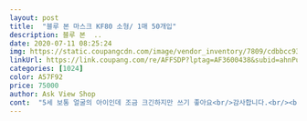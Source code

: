 ```yaml
---
layout: post 
title:  "블루 본 마스크 KF80 소형/ 1매 50개입" 
description: 블루 본  ..
date: 2020-07-11 08:25:24 
img: https://static.coupangcdn.com/image/vendor_inventory/7809/cdbbcc93824ae07bd11a0946c2976a078c9b476e7cebe38f3699663f8f69.JPG 
linkUrl: https://link.coupang.com/re/AFFSDP?lptag=AF3600438&subid=ahnPublicAsk&pageKey=1732169280&itemId=2948586672&vendorItemId=70937130119&traceid=V0-113-1ac08441256c83a7 
categories: [1024] 
color: A57F92 
price: 75000 
author: Ask View Shop 
cont:  "5세 보통 얼굴의 아이인데 조금 크긴하지만 쓰기 좋아요<br/>감사합니다.<br/><br/>구하고 시펐던 블루 노랭이 5세아이에게 넘 잘 맞네요.<br/><br/>또 구매하고 싶어요^^<br/>배송도 주말에 주문했는데 화요일에 왔습니다<br/>아이가 부리형 선호해서 샀는데 대만족입니다.<br/><br/>얼굴이 작은 아이인지라... <br/> 두둑하게 잘 쓸것 같아요.<br/><br/>왜 유명한지 알겠어요!!<br/>제품도 착한가격에 득템이라고밖에 할말이 없네요<br/>포장도 깔끔하고<br/>" 
---
```

